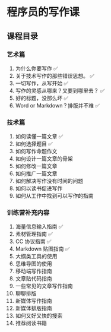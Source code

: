 # 程序员的写作课
## 课程目录

### 艺术篇

1. 为什么你要写作 ✅
2. 关于技术写作的那些错误思想。 ✅
3. 一切写作，从写开始 ✅
3. 写作的灵感从哪来？又要到哪里去？ ✅
4. 好的标题，没那么坏  ✅
5. Word or Markdown？排版并不难 ✅

### 技术篇

1. 如何读懂一篇文章 ✅
2. 如何选择题目 ✅
2. 如何写作命题作文
3. 如何设计一篇文章的骨架
4. 如何修改一篇文章
5. 如何推广一篇文章
6. 如何解决写作没有时间的问题
7. 如何以读书促进写作
8. 如何从工作中找到可以写作的指南

### 训练营补充内容

1. 海量信息输入指南 ✅
2. 素材管理指南 ✅
3. CC 协议指南 ✅
4. Markdown 贴图指南 ✅
11. 大纲类工具的使用
12. 思维导图的使用
5. 移动端写作指南 
6. 文章贴代码指南 
7. 一些常见的文章写作指南
8. 聊聊排版
9. 新媒体写作指南
10. 新媒体排版指南
13. 如何又好又快的搜索
14. 推荐阅读书籍

